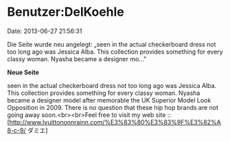 Benutzer:DelKoehle
==================

Date: 2013-06-27 21:56:31

Die Seite wurde neu angelegt: „seen in the actual checkerboard dress not
too long ago was Jessica Alba. This collection provides something for
every classy woman. Nyasha became a designer mo..."

**Neue Seite**

<div>

seen in the actual checkerboard dress not too long ago was Jessica Alba.
This collection provides something for every classy woman. Nyasha became
a designer model after memorable the UK Superior Model Look Opposition
in 2009. There is no question that these hip hop brands are not going
away soon.\<br\>\<br\>Feel free to visit my web site ::
\[http://www.lvuittononnrainn.com/%E3%83%80%E3%83%9F%E3%82%A8-c-9/
ダミエ\]

</div>
